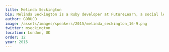 ```yaml
---
title: Melinda Seckington
bio: Melinda Seckington is a Ruby developer at FutureLearn, a social learning platform. She loves attending and hacking at Hackdays, BarCamps and other tech meet ups, and since 2009 has been organising them at Geeks of London, including HACKED at the O2 last year. She also is the founder of MissGeeky.com, a blog about all things geeky and girly.
author: GORUCO
image: /assets/images/speakers/2015/melinda_seckington_16-9.png
twitter: mseckington
location: London, UK
order: 12
year: 2015
---
```

